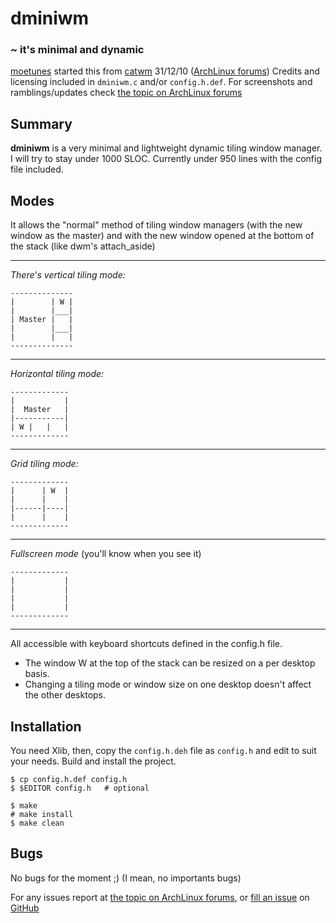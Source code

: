 dminiwm
=======

### ~ it's minimal and dynamic

[moetunes][] started this from [catwm][] 31/12/10 ([ArchLinux forums][catf])
Credits and licensing included in `dminiwm.c` and/or `config.h.def`.
For screenshots and ramblings/updates check [the topic on ArchLinux forums][dminif]

  [moetunes]: https://github.com/moetunes
  [catwm]: https://github.com/pyknite/catwm
  [catf]: https://bbs.archlinux.org/viewtopic.php?id=100215&p=1
  [dminif]: https://bbs.archlinux.org/viewtopic.php?id=126463


Summary
-------

**dminiwm** is a very minimal and lightweight dynamic tiling window manager.
I will try to stay under 1000 SLOC.
Currently under 950 lines with the config file included.


Modes
-----

It allows the "normal" method of tiling window managers (with the new window as the master)
and with the new window opened at the bottom of the stack (like dwm's attach\_aside)

---

*There's vertical tiling mode:*

    --------------
    |        | W |
    |        |___|
    | Master |   |
    |        |___|
    |        |   |
    --------------

---

*Horizontal tiling mode:*

    -------------
    |           |
    |  Master   |
    |-----------|
    | W |   |   |
    -------------

---

 *Grid tiling mode:*

    -------------
    |      | W  |
    |      |    |
    |------|----|
    |      |    |
    -------------

---

 *Fullscreen mode* (you'll know when you see it)

    -------------
    |           |
    |           |
    |           |
    |           |
    -------------

---

All accessible with keyboard shortcuts defined in the config.h file.

 * The window W at the top of the stack can be resized on a per desktop basis.
 * Changing a tiling mode or window size on one desktop doesn't affect the other desktops.


Installation
------------

You need Xlib, then,
copy the `config.h.deh` file as `config.h`
and edit to suit your needs.
Build and install the project.

    $ cp config.h.def config.h
    $ $EDITOR config.h   # optional

    $ make
    # make install
    $ make clean


Bugs
----

No bugs for the moment ;) (I mean, no importants bugs)

For any issues report at [the topic on ArchLinux forums][dminif],
or [fill an issue][bug] on [GitHub][ghp]

  [bug]: https://github.com/c00kiemon5ter/dminiwm/issues
  [ghp]: https://github.com/c00kiemon5ter/dminiwm

